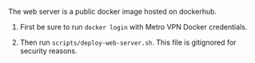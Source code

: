 The web server is a public docker image hosted on dockerhub.

1. First be sure to run `docker login` with Metro VPN Docker credentials.

2. Then run `scripts/deploy-web-server.sh`. This file is gitignored for security reasons.
